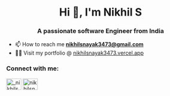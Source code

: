 <h1 align="center">Hi 👋, I'm Nikhil S</h1>
<h3 align="center">A passionate software Engineer from India</h3>

- 📫 How to reach me **nikhilsnayak3473@gmail.com**
- 👨‍💻 Visit my portfolio @ [nikhilsnayak3473.vercel.app](https://nikhilsnayak3473.vercel.app)

<h3 align="left">Connect with me:</h3>
<p align="left">
<a href="https://twitter.com/_nikhilsnayak_" target="blank"><img align="center" src="https://raw.githubusercontent.com/rahuldkjain/github-profile-readme-generator/master/src/images/icons/Social/twitter.svg" alt="_nikhilsnayak_" height="30" width="40" /></a>
<a href="https://linkedin.com/in/nikhilsnayak3473" target="blank"><img align="center" src="https://raw.githubusercontent.com/rahuldkjain/github-profile-readme-generator/master/src/images/icons/Social/linked-in-alt.svg" alt="nikhilsnayak3473" height="30" width="40" /></a>
</p>
